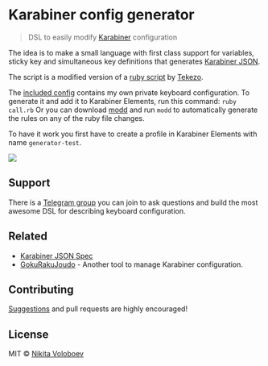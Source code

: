 # Karabiner config generator
> DSL to easily modify [Karabiner](https://github.com/tekezo/Karabiner-Elements) configuration

The idea is to make a small language with first class support for variables, sticky key and simultaneous key definitions that generates [Karabiner JSON](https://pqrs.org/osx/karabiner/json.html).

The script is a modified version of a [ruby script](https://github.com/pqrs-org/KE-complex_modifications/blob/master/src/json/personal_tekezo_launcher_mode_v4.json.rb) by [Tekezo](https://github.com/tekezo).

The [included config](config.rb) contains my own private keyboard configuration. To generate it and add it to Karabiner Elements, run this command:
`ruby call.rb` Or you can download [modd](https://github.com/cortesi/modd) and run `modd` to automatically generate the rules on any of the ruby file changes.

To have it work you first have to create a profile in Karabiner Elements with name `generator-test`.

![](https://i.imgur.com/HLqDc1p.png)

## Support
There is a [Telegram group](https://t.me/karabinermac) you can join to ask questions and build the most awesome DSL for describing keyboard configuration.

## Related
- [Karabiner JSON Spec](https://pqrs.org/osx/karabiner/json.html)
- [GokuRakuJoudo](https://github.com/yqrashawn/GokuRakuJoudo#readme) - Another tool to manage Karabiner configuration.

## Contributing
[Suggestions](../../issues/) and pull requests are highly encouraged!

## License
MIT © [Nikita Voloboev](https://nikitavoloboev.xyz)